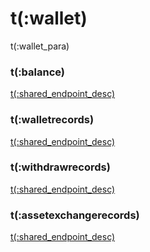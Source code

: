 # t(:wallet)
t(:wallet_para)


### t(:balance)
<a href="/docs/inverse#t-balance">t(:shared_endpoint_desc)</a>

### t(:walletrecords)
<a href="/docs/inverse#t-walletrecords">t(:shared_endpoint_desc)</a>

### t(:withdrawrecords)
<a href="/docs/inverse#t-withdrawrecords">t(:shared_endpoint_desc)</a>

### t(:assetexchangerecords)
<a href="/docs/inverse#t-assetexchangerecords">t(:shared_endpoint_desc)</a>
